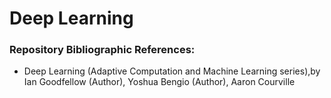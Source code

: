 # Deep Learning


### Repository Bibliographic References:
- Deep Learning (Adaptive Computation and Machine Learning series),by Ian Goodfellow (Author), Yoshua Bengio (Author), Aaron Courville

